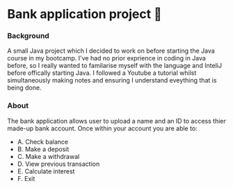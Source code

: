 # Bank application project 🏦

<h3> Background </h3>

<p> A small Java project which I decided to work on before starting the Java course in my bootcamp. I've had no prior exprience in coding in Java before, so I really wanted to familarise myself with the language and InteliJ before offically starting Java. I followed a Youtube a tutorial whilst simultaneously making notes and ensuring I understand eveything that is being done. </p>

<h3> About </h3>

<p>The bank application allows user to upload a name and an ID to access thier made-up bank account. Once within your account you are able to: </p>

<ul>
  <li>A. Check balance</li>
  <li>B. Make a deposit</li>
  <li>C. Make a withdrawal</li>
  <li>D. View previous transaction</li>
  <li>E. Calculate interest </li>
  <li>F. Exit</li>
</ul>
  

      
